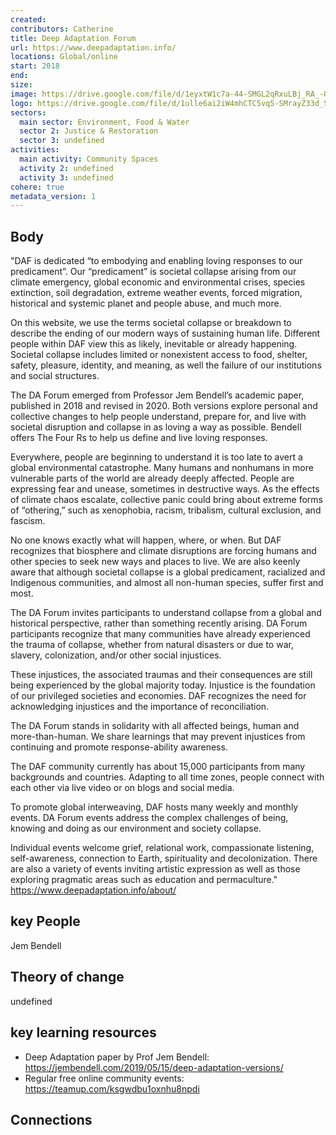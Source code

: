 ```yaml
---
created:
contributors: Catherine
title: Deep Adaptation Forum
url: https://www.deepadaptation.info/
locations: Global/online
start: 2018
end: 
size: 
image: https://drive.google.com/file/d/1eyxtW1c7a-44-SMGL2qRxuLBj_RA_-QV/view?usp=drive_link
logo: https://drive.google.com/file/d/1ulle6ai2iW4mhCTC5vq5-SMrayZ33d_S/view?usp=drive_link
sectors:
  main sector: Environment, Food & Water
  sector 2: Justice & Restoration
  sector 3: undefined
activities: 
  main activity: Community Spaces
  activity 2: undefined
  activity 3: undefined
cohere: true
metadata_version: 1
---
```



## Body

"DAF is dedicated “to embodying and enabling loving responses to our predicament”. Our “predicament” is societal collapse arising from our climate emergency, global economic and environmental crises, species extinction, soil degradation, extreme weather events, forced migration, historical and systemic planet and people abuse, and much more. 

On this website, we use the terms societal collapse or breakdown to describe the ending of our modern ways of sustaining human life. Different people within DAF view this as likely, inevitable or already happening. Societal collapse includes limited or nonexistent access to food, shelter, safety, pleasure, identity, and meaning, as well the failure of our institutions and social structures. 

The DA Forum emerged from Professor Jem Bendell’s academic paper, published in 2018 and revised in 2020. Both versions explore personal and collective changes to help people understand, prepare for, and live with societal disruption and collapse in as loving a way as possible. Bendell offers The Four Rs to help us define and live loving responses.

Everywhere, people are beginning to understand it is too late to avert a global environmental catastrophe. Many humans and nonhumans in more vulnerable parts of the world are already deeply affected. People are expressing fear and unease, sometimes in destructive ways. As the effects of climate chaos escalate, collective panic could bring about extreme forms of “othering,” such as xenophobia, racism, tribalism, cultural exclusion, and fascism.

No one knows exactly what will happen, where, or when. But DAF recognizes that biosphere and climate disruptions are forcing humans and other species to seek new ways and places to live. We are also keenly aware that although societal collapse is a global predicament, racialized and Indigenous communities, and almost all non-human species, suffer first and most. 

The DA Forum invites participants to understand collapse from a global and historical perspective, rather than something recently arising. DA Forum participants recognize that many communities have already experienced the trauma of collapse, whether from natural disasters or due to war, slavery, colonization, and/or other social injustices. 

These injustices, the associated traumas and their consequences are still being experienced by the global majority today. Injustice is the foundation of our privileged societies and economies. DAF recognizes the need for acknowledging injustices and the importance of reconciliation. 

The DA Forum stands in solidarity with all affected beings, human and more-than-human. We share learnings that may prevent injustices from continuing and promote response-ability awareness. 

The DAF community currently has about 15,000 participants from many backgrounds and countries. Adapting to all time zones, people connect with each other via live video or on blogs and social media. 

To promote global interweaving, DAF hosts many weekly and monthly events. DA Forum events address the complex challenges of being, knowing and doing as our environment and society collapse. 

Individual events welcome grief, relational work, compassionate listening, self-awareness, connection to Earth, spirituality and decolonization. There are also a variety of events inviting artistic expression as well as those exploring pragmatic areas such as education and permaculture."
https://www.deepadaptation.info/about/ 

## key People

Jem Bendell

## Theory of change

undefined

## key learning resources

- Deep Adaptation paper by Prof Jem Bendell: https://jembendell.com/2019/05/15/deep-adaptation-versions/ 
- Regular free online community events: https://teamup.com/ksgwdbu1oxnhu8npdi 

## Connections




